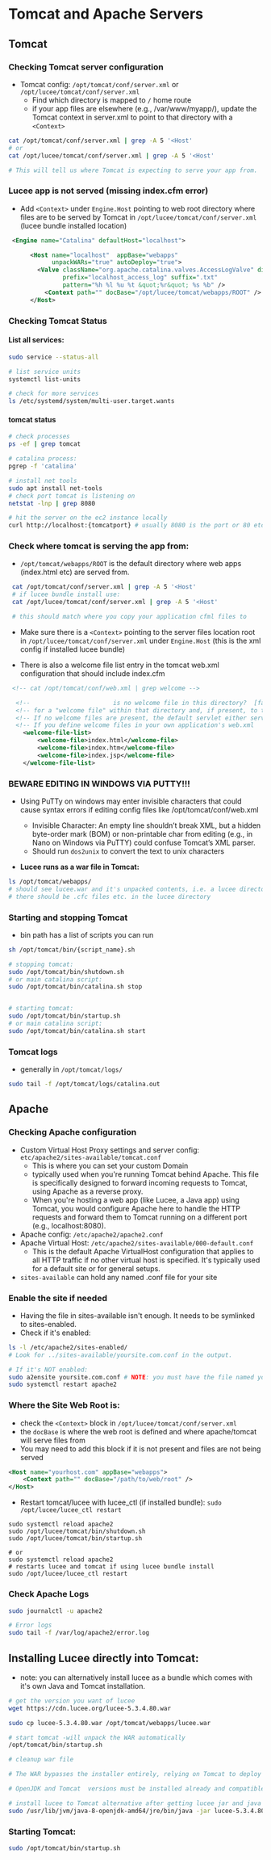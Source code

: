 # Tomcat and Apache Servers

## Tomcat

### Checking Tomcat server configuration

- Tomcat config: `/opt/tomcat/conf/server.xml` or `/opt/lucee/tomcat/conf/server.xml`
  - Find which directory is mapped to `/` home route
  - if your app files are elsewhere (e.g., /var/www/myapp/), update the Tomcat context in server.xml to point to that directory with a `<Context>`

```bash
cat /opt/tomcat/conf/server.xml | grep -A 5 '<Host'
# or
cat /opt/lucee/tomcat/conf/server.xml | grep -A 5 '<Host'

# This will tell us where Tomcat is expecting to serve your app from.
```

### Lucee app is not served (missing index.cfm error)

- Add `<Context>` under `Engine.Host` pointing to web root directory where files are to be served by Tomcat in `/opt/lucee/tomcat/conf/server.xml` (lucee bundle installed location)

```xml
 <Engine name="Catalina" defaultHost="localhost">

      <Host name="localhost"  appBase="webapps"
            unpackWARs="true" autoDeploy="true">
        <Valve className="org.apache.catalina.valves.AccessLogValve" directory="logs"
               prefix="localhost_access_log" suffix=".txt"
               pattern="%h %l %u %t &quot;%r&quot; %s %b" />
          <Context path="" docBase="/opt/lucee/tomcat/webapps/ROOT" />
      </Host>
```

### Checking Tomcat Status

#### List all services:

```bash
sudo service --status-all

# list service units
systemctl list-units

# check for more services
ls /etc/systemd/system/multi-user.target.wants
```

#### tomcat status

```bash
# check processes
ps -ef | grep tomcat

# catalina process:
pgrep -f 'catalina'

# install net tools
sudo apt install net-tools
# check port tomcat is listening on
netstat -lnp | grep 8080

# hit the server on the ec2 instance locally
curl http://localhost:{tomcatport} # usually 8080 is the port or 80 etc. if apache proxying

```

### Check where tomcat is serving the app from:

- `/opt/tomcat/webapps/ROOT` is the default directory where web apps (index.html etc) are served from.

```bash
 cat /opt/tomcat/conf/server.xml | grep -A 5 '<Host'
 # if lucee bundle install use:
 cat /opt/lucee/tomcat/conf/server.xml | grep -A 5 '<Host'

 # this should match where you copy your application cfml files to
```

- Make sure there is a `<Context>` pointing to the server files location root in `/opt/lucee/tomcat/conf/server.xml` under `Engine.Host` (this is the xml config if installed lucee bundle)

- There is also a welcome file list entry in the tomcat web.xml configuration that should include index.cfm

```xml
 <!-- cat /opt/tomcat/conf/web.xml | grep welcome -->

  <!--                       is no welcome file in this directory?  [false] -->
  <!-- for a "welcome file" within that directory and, if present, to the   -->
  <!-- If no welcome files are present, the default servlet either serves a -->
  <!-- If you define welcome files in your own application's web.xml        -->
    <welcome-file-list>
        <welcome-file>index.html</welcome-file>
        <welcome-file>index.htm</welcome-file>
        <welcome-file>index.jsp</welcome-file>
    </welcome-file-list>
```

### BEWARE EDITING IN WINDOWS VIA PUTTY!!!

- Using PuTTy on windows may enter invisible characters that could cause syntax errors if editing config files like /opt/tomcat/conf/web.xml

  - Invisible Character: An empty line shouldn’t break XML, but a hidden byte-order mark (BOM) or non-printable char from editing (e.g., in Nano on Windows via PuTTY) could confuse Tomcat’s XML parser.
  - Should run `dos2unix` to convert the text to unix characters

- **Lucee runs as a war file in Tomcat:**

```bash
ls /opt/tomcat/webapps/
# should see lucee.war and it's unpacked contents, i.e. a lucee directory
# there should be .cfc files etc. in the lucee directory
```

### Starting and stopping Tomcat

- bin path has a list of scripts you can run

```bash
sh /opt/tomcat/bin/{script_name}.sh

# stopping tomcat:
sudo /opt/tomcat/bin/shutdown.sh
# or main catalina script:
sudo /opt/tomcat/bin/catalina.sh stop


# starting tomcat:
sudo /opt/tomcat/bin/startup.sh
# or main catalina script:
sudo /opt/tomcat/bin/catalina.sh start

```

### Tomcat logs

- generally in `/opt/tomcat/logs/`

```bash
sudo tail -f /opt/tomcat/logs/catalina.out
```

## Apache

### Checking Apache configuration

- Custom Virtual Host Proxy settings and server config: `etc/apache2/sites-available/tomcat.conf`
  - This is where you can set your custom Domain
  - typically used when you're running Tomcat behind Apache. This file is specifically designed to forward incoming requests to Tomcat, using Apache as a reverse proxy.
  - When you're hosting a web app (like Lucee, a Java app) using Tomcat, you would configure Apache here to handle the HTTP requests and forward them to Tomcat running on a different port (e.g., localhost:8080).
- Apache config: `/etc/apache2/apache2.conf`
- Apache Virtual Host: `/etc/apache2/sites-available/000-default.conf`
  - This is the default Apache VirtualHost configuration that applies to all HTTP traffic if no other virtual host is specified. It's typically used for a default site or for general setups.
- `sites-available` can hold any named .conf file for your site

### Enable the site if needed

- Having the file in sites-available isn't enough. It needs to be symlinked to sites-enabled.
- Check if it's enabled:

```Bash
ls -l /etc/apache2/sites-enabled/
# Look for ../sites-available/yoursite.com.conf in the output.

# If it's NOT enabled:
sudo a2ensite yoursite.com.conf # NOTE: you must have the file named yoursite.com.conf (with .conf at the end!)
sudo systemctl restart apache2
```

### Where the Site Web Root is:

- check the `<Context>` block in `/opt/lucee/tomcat/conf/server.xml`
- the `docBase` is where the web root is defined and where apache/tomcat will serve files from
- You may need to add this block if it is not present and files are not being served

```xml
<Host name="yourhost.com" appBase="webapps">
    <Context path="" docBase="/path/to/web/root" />
</Host>
```

- Restart tomcat/lucee with lucee_ctl (if installed bundle): `sudo /opt/lucee/lucee_ctl restart`

```shell
sudo systemctl reload apache2
sudo /opt/lucee/tomcat/bin/shutdown.sh
sudo /opt/lucee/tomcat/bin/startup.sh

# or
sudo systemctl reload apache2
# restarts lucee and tomcat if using lucee bundle install
sudo /opt/lucee/lucee_ctl restart
```

### Check Apache Logs

```bash
sudo journalctl -u apache2

# Error logs
sudo tail -f /var/log/apache2/error.log
```

## Installing Lucee directly into Tomcat:

- note: you can alternatively install lucee as a bundle which comes with it's own Java and Tomcat installation.

```bash
# get the version you want of lucee
wget https://cdn.lucee.org/lucee-5.3.4.80.war

sudo cp lucee-5.3.4.80.war /opt/tomcat/webapps/lucee.war

# start tomcat -will unpack the WAR automatically
/opt/tomcat/bin/startup.sh

# cleanup war file

# The WAR bypasses the installer entirely, relying on Tomcat to deploy Lucee 5.3.4.80.

# OpenJDK and Tomcat  versions must be installed already and compatible with the lucee version.
```

```bash
# install lucee to Tomcat alternative after getting lucee jar and java is installed:
sudo /usr/lib/jvm/java-8-openjdk-amd64/jre/bin/java -jar lucee-5.3.4.80.jar --mode unattended --install_dir /opt/lucee --tomcat_dir /opt/tomcat --admin_password yourpassword
```

### Starting Tomcat:

```bash
sudo /opt/tomcat/bin/startup.sh
```
